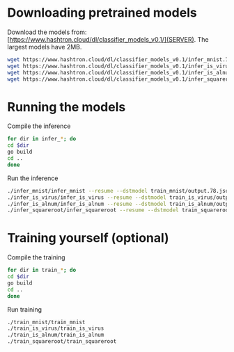 # Downloading pretrained models

Download the models from: [https://www.hashtron.cloud/dl/classifier_models_v0.1/](SERVER). The largest models have 2MB.

```bash
wget https://www.hashtron.cloud/dl/classifier_models_v0.1/infer_mnist.78.json.t.zlib -O train_mnist/output.78.json.t.zlib
wget https://www.hashtron.cloud/dl/classifier_models_v0.1/infer_is_virus.100.json.t.zlib -O train_is_virus/output.100.json.t.zlib
wget https://www.hashtron.cloud/dl/classifier_models_v0.1/infer_is_alnum.100.json.t.zlib -O train_is_alnum/output.100.json.t.zlib
wget https://www.hashtron.cloud/dl/classifier_models_v0.1/infer_squareroot.100.json.t.zlib -O train_squareroot/output.100.json.t.zlib
```

# Running the models

Compile the inference

```bash
for dir in infer_*; do
cd $dir
go build
cd ..
done
```

Run the inference

```bash
./infer_mnist/infer_mnist --resume --dstmodel train_mnist/output.78.json.t.zlib
./infer_is_virus/infer_is_virus --resume --dstmodel train_is_virus/output.100.json.t.zlib
./infer_is_alnum/infer_is_alnum --resume --dstmodel train_is_alnum/output.100.json.t.zlib
./infer_squareroot/infer_squareroot --resume --dstmodel train_squareroot/output.100.json.t.zlib
```

# Training yourself (optional)

Compile the training

```bash
for dir in train_*; do
cd $dir
go build
cd ..
done
```

Run training

```bash
./train_mnist/train_mnist
./train_is_virus/train_is_virus
./train_is_alnum/train_is_alnum
./train_squareroot/train_squareroot
```


